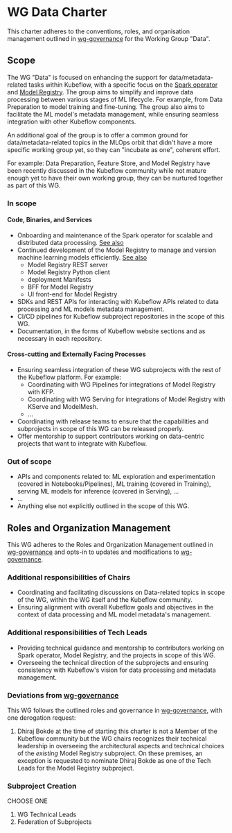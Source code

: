 # WG Data Charter

This charter adheres to the conventions, roles, and organisation management outlined in [wg-governance] for the Working Group "Data".

## Scope

The WG "Data" is focused on enhancing the support for data/metadata-related tasks within Kubeflow, with a specific focus on the [Spark operator](https://github.com/kubeflow/community/pull/672) and [Model Registry](https://github.com/kubeflow/kubeflow/issues/7396).
The group aims to simplify and improve data processing between various stages of ML lifecycle. For example, from Data Preparation to model training and fine-tuning.
The group also aims to facilitate the ML model's metadata management, while ensuring seamless integration with other Kubeflow components.

An additional goal of the group is to offer a common ground for data/metadata-related topics in the MLOps orbit that didn't have a more specific working group yet, so they can "incubate as one", coherent effort.

For example: Data Preparation, Feature Store, and Model Registry have been recently discussed in the Kubeflow community while not mature enough yet to have their own working group, they can be nurtured together as part of this WG.

### In scope

#### Code, Binaries, and Services

- Onboarding and maintenance of the Spark operator for scalable and distributed data processing.
[See also](https://github.com/kubeflow/spark-operator)
- Continued development of the Model Registry to manage and version machine learning models efficiently.
[See also](https://github.com/kubeflow/model-registry)
  - Model Registry REST server
  - Model Registry Python client
  - deployment Manifests
  - BFF for Model Registry
  - UI front-end for Model Registry
- SDKs and REST APIs for interacting with Kubeflow APIs related to data processing and ML models metadata management.
- CI/CD pipelines for Kubeflow subproject repositories in the scope of this WG.
- Documentation, in the forms of Kubeflow website sections and as necessary in each repository.

#### Cross-cutting and Externally Facing Processes

- Ensuring seamless integration of these WG subprojects with the rest of the Kubeflow platform. For example:
  - Coordinating with WG Pipelines for integrations of Model Registry with KFP.
  - Coordinating with WG Serving for integrations of Model Registry with KServe and ModelMesh.
  - ...
- Coordinating with release teams to ensure that the capabilities and subprojects in scope of this WG can be released properly.
- Offer mentorship to support contributors working on data-centric projects that want to integrate with Kubeflow.

### Out of scope

- APIs and components related to: ML exploration and experimentation (covered in Notebooks/Pipelines), ML training (covered in Training), serving ML models for inference (covered in Serving), ...
- ...
- Anything else not explicitly outlined in the scope of this WG.

## Roles and Organization Management

This WG adheres to the Roles and Organization Management outlined in [wg-governance] and opts-in to updates and modifications to [wg-governance].

### Additional responsibilities of Chairs

- Coordinating and facilitating discussions on Data-related topics in scope of the WG, within the WG itself and the Kubeflow community.
- Ensuring alignment with overall Kubeflow goals and objectives in the context of data processing and ML model metadata's management.

### Additional responsibilities of Tech Leads

- Providing technical guidance and mentorship to contributors working on Spark operator, Model Registry, and the projects in scope of this WG.
- Overseeing the technical direction of the subprojects and ensuring consistency with Kubeflow's vision for data processing and metadata management.

### Deviations from [wg-governance]

This WG follows the outlined roles and governance in [wg-governance], with one derogation request:

1. Dhiraj Bokde at the time of starting this charter is not a Member of the Kubeflow community but the WG chairs recognizes their technical leadership in overseeing the architectural aspects and technical choices of the _existing_ Model Registry subproject. On these premises, an exception is requested to nominate Dhiraj Bokde as one of the Tech Leads for the Model Registry subproject.

### Subproject Creation

CHOOSE ONE
1. WG Technical Leads
2. Federation of Subprojects

[wg-governance]: ../wgs/wg-governance.md
